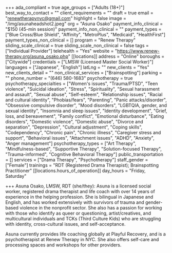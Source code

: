 +++
ada_compliant = true
age_groups = ["Adults (18+)"]
best_way_to_contact = ""
client_requirements = ""
draft = true
email = "renewtherapynyc@gmail.com"
highlight = false
image = "/img/asunaheadshot2.jpeg"
org = "Asuna Osako"
payment_info_clinical = "$150 (45-min session)"
payment_info_non_clinical = ""
payment_types = ["Blue Cross/Blue Shield", "Affinity", "MetroPlus", "Medicaid", "HealthFirst"]
payment_types_non_clinical = []
program = "Renew Therapy"
sliding_scale_clinical = true
sliding_scale_non_clinical = false
tags = ["Individual Provider"]
telehealth = "Yes"
website = "https://www.renew-therapy.org/asuna_osako.php"
[[locations]]
address = "Online"
boroughs = ["Citywide"]
credentials = ["LMSW (Licensed Master Social Worker)"]
languages = ["Japanese", "English"]
latLng = ""
new_clients = "Yes"
new_clients_detail = ""
non_clinical_services = ["Brainspotting"]
parking = ""
phone_number = "(646) 580-1683"
psychotherapy = true
psychotherapy_specialties = ["Women's issues", "Trauma/PTSD", "Teen violence", "Suicidal ideation", "Stress", "Spirituality", "Sexual harassment and assault", "Sexual abuse", "Self-esteem", "Relationship issues", "Racial and cultural identity", "Phobias/fears", "Parenting", "Panic attacks/disorder", "Obsessive compulsive disorder", "Mood disorders", "LGBTQIA, gender, and sexual identity", "Insomnia and sleep issues", "Identity development", "Grief, loss, and bereavement", "Family conflict", "Emotional disturbance", "Eating disorders", "Domestic violence", "Domestic abuse", "Divorce and separation", "Depression", "Cultural adjustment", "Coping skills", "Codependency", "Chronic pain", "Chronic illness", "Caregiver stress and support", "Behavioral issues", "Attachment issues", "ADHD", "Anxiety", "Anger management"]
psychotherapy_types = ["Art Therapy", "Mindfulness-based", "Supportive Therapy", "Solution-focused Therapy", "Trauma-informed", "Cognitive Behavioral Therapy"]
public_transportation = []
services = ["Drama Therapy", "Psychotherapy"]
staff_gender = ["Female"]
trainings = "RDT (Registered Drama Therapist); Brainspotting Practitioner"
[[locations.hours_of_operation]]
day_hours = "Friday, Saturday"

+++
Asuna Osako, LMSW, RDT (she/they): Asuna is a licensed social worker, registered drama therapist and life coach with over 14 years of experience in the helping profession. She is bilingual in Japanese and English, and has worked extensively with survivors of trauma and gender-based violence in the nonprofit sector. She also has a passion for working with those who identify as queer or questioning, artist/creatives, and multicultural individuals and TCKs (Third Culture Kids) who are struggling with identity, cross-cultural issues, and self-acceptance. <br>

Asuna currently provides life coaching globally at Playful Recovery, and is a psychotherapist at Renew Therapy in NYC. She also offers self-care and processing spaces and workshops for other providers.